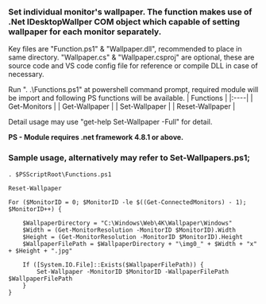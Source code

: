 ### Set individual monitor's wallpaper. The function makes use of .Net IDesktopWallper COM object which capable of setting wallpaper for each monitor separately.

Key files are "Function.ps1" & "Wallpaper.dll", recommended to place in same directory.
"Wallpaper.cs" & "Wallpaper.csproj" are optional, these are source code and VS code config file for reference or compile DLL in case of necessary.

Run ". .\Functions.ps1" at powershell command prompt, required module will be import and following PS functions will be available.
| Functions |
|:----|
| Get-Monitors |
| Get-Wallpaper |
| Set-Wallpaper |
| Reset-Wallpaper |

Detail usage may use "get-help Set-Wallpaper -Full" for detail.

**PS - Module requires .net framework 4.8.1 or above.**

### Sample usage, alternatively may refer to Set-Wallpapers.ps1;
```
. $PSScriptRoot\Functions.ps1

Reset-Wallpaper

For ($MonitorID = 0; $MonitorID -le $((Get-ConnectedMonitors) - 1); $MonitorID++) {

    $WallpaperDirectory = "C:\Windows\Web\4K\Wallpaper\Windows"
    $Width = (Get-MonitorResolution -MonitorID $MonitorID).Width
    $Height = (Get-MonitorResolution -MonitorID $MonitorID).Height
    $WallpaperFilePath = $WallpaperDirectory + "\img0_" + $Width + "x" + $Height + ".jpg"

    If ([System.IO.File]::Exists($WallpaperFilePath)) {
        Set-Wallpaper -MonitorID $MonitorID -WallpaperFilePath $WallpaperFilePath
    }
}
```
